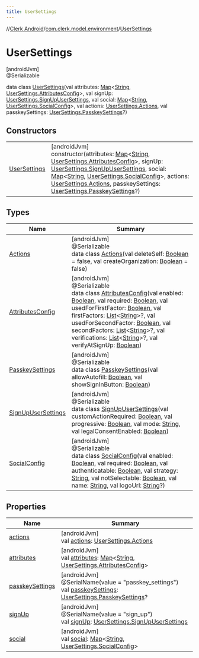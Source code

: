 ```yaml
---
title: UserSettings
---
```

//[Clerk Android](../../../index.html)/[com.clerk.model.environment](../index.html)/[UserSettings](index.html)



# UserSettings



[androidJvm]\
@Serializable



data class [UserSettings](index.html)(val attributes: [Map](https://kotlinlang.org/api/latest/jvm/stdlib/kotlin-stdlib/kotlin.collections/-map/index.html)&lt;[String](https://kotlinlang.org/api/latest/jvm/stdlib/kotlin-stdlib/kotlin/-string/index.html), [UserSettings.AttributesConfig](-attributes-config/index.html)&gt;, val signUp: [UserSettings.SignUpUserSettings](-sign-up-user-settings/index.html), val social: [Map](https://kotlinlang.org/api/latest/jvm/stdlib/kotlin-stdlib/kotlin.collections/-map/index.html)&lt;[String](https://kotlinlang.org/api/latest/jvm/stdlib/kotlin-stdlib/kotlin/-string/index.html), [UserSettings.SocialConfig](-social-config/index.html)&gt;, val actions: [UserSettings.Actions](-actions/index.html), val passkeySettings: [UserSettings.PasskeySettings](-passkey-settings/index.html)?)



## Constructors


| | |
|---|---|
| [UserSettings](-user-settings.html) | [androidJvm]<br>constructor(attributes: [Map](https://kotlinlang.org/api/latest/jvm/stdlib/kotlin-stdlib/kotlin.collections/-map/index.html)&lt;[String](https://kotlinlang.org/api/latest/jvm/stdlib/kotlin-stdlib/kotlin/-string/index.html), [UserSettings.AttributesConfig](-attributes-config/index.html)&gt;, signUp: [UserSettings.SignUpUserSettings](-sign-up-user-settings/index.html), social: [Map](https://kotlinlang.org/api/latest/jvm/stdlib/kotlin-stdlib/kotlin.collections/-map/index.html)&lt;[String](https://kotlinlang.org/api/latest/jvm/stdlib/kotlin-stdlib/kotlin/-string/index.html), [UserSettings.SocialConfig](-social-config/index.html)&gt;, actions: [UserSettings.Actions](-actions/index.html), passkeySettings: [UserSettings.PasskeySettings](-passkey-settings/index.html)?) |


## Types


| Name | Summary |
|---|---|
| [Actions](-actions/index.html) | [androidJvm]<br>@Serializable<br>data class [Actions](-actions/index.html)(val deleteSelf: [Boolean](https://kotlinlang.org/api/latest/jvm/stdlib/kotlin-stdlib/kotlin/-boolean/index.html) = false, val createOrganization: [Boolean](https://kotlinlang.org/api/latest/jvm/stdlib/kotlin-stdlib/kotlin/-boolean/index.html) = false) |
| [AttributesConfig](-attributes-config/index.html) | [androidJvm]<br>@Serializable<br>data class [AttributesConfig](-attributes-config/index.html)(val enabled: [Boolean](https://kotlinlang.org/api/latest/jvm/stdlib/kotlin-stdlib/kotlin/-boolean/index.html), val required: [Boolean](https://kotlinlang.org/api/latest/jvm/stdlib/kotlin-stdlib/kotlin/-boolean/index.html), val usedForFirstFactor: [Boolean](https://kotlinlang.org/api/latest/jvm/stdlib/kotlin-stdlib/kotlin/-boolean/index.html), val firstFactors: [List](https://kotlinlang.org/api/latest/jvm/stdlib/kotlin-stdlib/kotlin.collections/-list/index.html)&lt;[String](https://kotlinlang.org/api/latest/jvm/stdlib/kotlin-stdlib/kotlin/-string/index.html)&gt;?, val usedForSecondFactor: [Boolean](https://kotlinlang.org/api/latest/jvm/stdlib/kotlin-stdlib/kotlin/-boolean/index.html), val secondFactors: [List](https://kotlinlang.org/api/latest/jvm/stdlib/kotlin-stdlib/kotlin.collections/-list/index.html)&lt;[String](https://kotlinlang.org/api/latest/jvm/stdlib/kotlin-stdlib/kotlin/-string/index.html)&gt;?, val verifications: [List](https://kotlinlang.org/api/latest/jvm/stdlib/kotlin-stdlib/kotlin.collections/-list/index.html)&lt;[String](https://kotlinlang.org/api/latest/jvm/stdlib/kotlin-stdlib/kotlin/-string/index.html)&gt;?, val verifyAtSignUp: [Boolean](https://kotlinlang.org/api/latest/jvm/stdlib/kotlin-stdlib/kotlin/-boolean/index.html)) |
| [PasskeySettings](-passkey-settings/index.html) | [androidJvm]<br>@Serializable<br>data class [PasskeySettings](-passkey-settings/index.html)(val allowAutofill: [Boolean](https://kotlinlang.org/api/latest/jvm/stdlib/kotlin-stdlib/kotlin/-boolean/index.html), val showSignInButton: [Boolean](https://kotlinlang.org/api/latest/jvm/stdlib/kotlin-stdlib/kotlin/-boolean/index.html)) |
| [SignUpUserSettings](-sign-up-user-settings/index.html) | [androidJvm]<br>@Serializable<br>data class [SignUpUserSettings](-sign-up-user-settings/index.html)(val customActionRequired: [Boolean](https://kotlinlang.org/api/latest/jvm/stdlib/kotlin-stdlib/kotlin/-boolean/index.html), val progressive: [Boolean](https://kotlinlang.org/api/latest/jvm/stdlib/kotlin-stdlib/kotlin/-boolean/index.html), val mode: [String](https://kotlinlang.org/api/latest/jvm/stdlib/kotlin-stdlib/kotlin/-string/index.html), val legalConsentEnabled: [Boolean](https://kotlinlang.org/api/latest/jvm/stdlib/kotlin-stdlib/kotlin/-boolean/index.html)) |
| [SocialConfig](-social-config/index.html) | [androidJvm]<br>@Serializable<br>data class [SocialConfig](-social-config/index.html)(val enabled: [Boolean](https://kotlinlang.org/api/latest/jvm/stdlib/kotlin-stdlib/kotlin/-boolean/index.html), val required: [Boolean](https://kotlinlang.org/api/latest/jvm/stdlib/kotlin-stdlib/kotlin/-boolean/index.html), val authenticatable: [Boolean](https://kotlinlang.org/api/latest/jvm/stdlib/kotlin-stdlib/kotlin/-boolean/index.html), val strategy: [String](https://kotlinlang.org/api/latest/jvm/stdlib/kotlin-stdlib/kotlin/-string/index.html), val notSelectable: [Boolean](https://kotlinlang.org/api/latest/jvm/stdlib/kotlin-stdlib/kotlin/-boolean/index.html), val name: [String](https://kotlinlang.org/api/latest/jvm/stdlib/kotlin-stdlib/kotlin/-string/index.html), val logoUrl: [String](https://kotlinlang.org/api/latest/jvm/stdlib/kotlin-stdlib/kotlin/-string/index.html)?) |


## Properties


| Name | Summary |
|---|---|
| [actions](actions.html) | [androidJvm]<br>val [actions](actions.html): [UserSettings.Actions](-actions/index.html) |
| [attributes](attributes.html) | [androidJvm]<br>val [attributes](attributes.html): [Map](https://kotlinlang.org/api/latest/jvm/stdlib/kotlin-stdlib/kotlin.collections/-map/index.html)&lt;[String](https://kotlinlang.org/api/latest/jvm/stdlib/kotlin-stdlib/kotlin/-string/index.html), [UserSettings.AttributesConfig](-attributes-config/index.html)&gt; |
| [passkeySettings](passkey-settings.html) | [androidJvm]<br>@SerialName(value = &quot;passkey_settings&quot;)<br>val [passkeySettings](passkey-settings.html): [UserSettings.PasskeySettings](-passkey-settings/index.html)? |
| [signUp](sign-up.html) | [androidJvm]<br>@SerialName(value = &quot;sign_up&quot;)<br>val [signUp](sign-up.html): [UserSettings.SignUpUserSettings](-sign-up-user-settings/index.html) |
| [social](social.html) | [androidJvm]<br>val [social](social.html): [Map](https://kotlinlang.org/api/latest/jvm/stdlib/kotlin-stdlib/kotlin.collections/-map/index.html)&lt;[String](https://kotlinlang.org/api/latest/jvm/stdlib/kotlin-stdlib/kotlin/-string/index.html), [UserSettings.SocialConfig](-social-config/index.html)&gt; |

